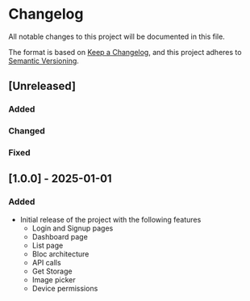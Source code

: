 # Changelog
All notable changes to this project will be documented in this file.

The format is based on [Keep a Changelog](https://keepachangelog.com/en/1.0.0/),
and this project adheres to [Semantic Versioning](https://semver.org/spec/v2.0.0.html).

## [Unreleased]

### Added

### Changed

### Fixed

## [1.0.0] - 2025-01-01

### Added

- Initial release of the project with the following features
  - Login and Signup pages
  - Dashboard page
  - List page
  - Bloc architecture
  - API calls
  - Get Storage
  - Image picker
  - Device permissions